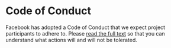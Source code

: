 # Code of Conduct
Facebook has adopted a Code of Conduct that we expect project participants to adhere to. Please [read the full text](https://opensource.fb.com/code-of-conduct/) so that you can understand what actions will and will not be tolerated.